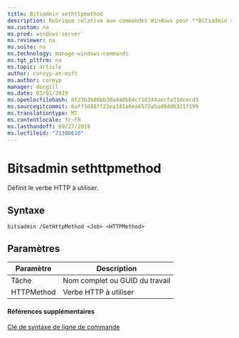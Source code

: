 ```yaml
---
title: Bitsadmin sethttpmethod
description: Rubrique relative aux commandes Windows pour **Bitsadmin sethttpmethod** -définit le verbe http à utiliser.
ms.custom: na
ms.prod: windows-server
ms.reviewer: na
ms.suite: na
ms.technology: manage-windows-commands
ms.tgt_pltfrm: na
ms.topic: article
author: coreyp-at-msft
ms.author: coreyp
manager: dongill
ms.date: 03/01/2019
ms.openlocfilehash: 0f23b3b06bb3da448bb4cf18344aecfa31dcecd9
ms.sourcegitcommit: 6aff3d88ff22ea141a6ea6572a5ad8dd6321f199
ms.translationtype: MT
ms.contentlocale: fr-FR
ms.lasthandoff: 09/27/2019
ms.locfileid: "71380610"
---
```

# <a name="bitsadmin-sethttpmethod"></a>Bitsadmin sethttpmethod

Définit le verbe HTTP à utiliser.

## <a name="syntax"></a>Syntaxe

```
bitsadmin /GetHttpMethod <Job> <HTTPMethod>
```

## <a name="parameters"></a>Paramètres

|Paramètre|Description|
|---------|-----------|
|Tâche|Nom complet ou GUID du travail|
|HTTPMethod|Verbe HTTP à utiliser|

#### <a name="additional-references"></a>Références supplémentaires

[Clé de syntaxe de ligne de commande](command-line-syntax-key.md)